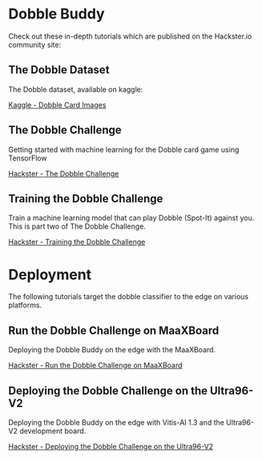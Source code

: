 # Dobble Buddy
Check out these in-depth tutorials which are published on the Hackster.io community site:

## The Dobble Dataset
The Dobble dataset, available on kaggle:

[Kaggle - Dobble Card Images](https://www.kaggle.com/grouby/dobble-card-images/data)

## The Dobble Challenge
Getting started with machine learning for the Dobble card game using TensorFlow

[Hackster - The Dobble Challenge](https://www.hackster.io/aidventure/the-dobble-challenge-93d57c)

## Training the Dobble Challenge
Train a machine learning model that can play Dobble (Spot-It) against you. This is part two of The Dobble Challenge.

[Hackster - Training the Dobble Challenge](https://www.hackster.io/aidventure/training-the-dobble-challenge-568854)


# Deployment
The following tutorials target the dobble classifier to the edge on various platforms.

## Run the Dobble Challenge on MaaXBoard
Deploying the Dobble Buddy on the edge with the MaaXBoard.

[Hackster  - Run the Dobble Challenge on MaaXBoard](https://www.hackster.io/aidventure/run-the-dobble-challenge-on-maaxboard-9cf300)

## Deploying the Dobble Challenge on the Ultra96-V2
Deploying the Dobble Buddy on the edge with Vitis-AI 1.3 and the Ultra96-V2 development board.

[Hackster  - Deploying the Dobble Challenge on the Ultra96-V2](https://www.hackster.io/aidventure/deploying-the-dobble-challenge-on-the-ultra96-v2-f5f78f)

